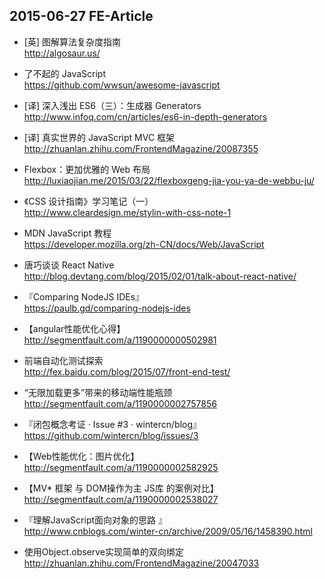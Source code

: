 ## 2015-06-27 FE-Article


*  [英] 图解算法复杂度指南  
http://algosaur.us/

*  了不起的 JavaScript  
https://github.com/wwsun/awesome-javascript

*  [译] 深入浅出 ES6（三）：生成器 Generators   
http://www.infoq.com/cn/articles/es6-in-depth-generators

*  [译] 真实世界的 JavaScript MVC 框架   
http://zhuanlan.zhihu.com/FrontendMagazine/20087355

*  Flexbox：更加优雅的 Web 布局   
http://luxiaojian.me/2015/03/22/flexboxgeng-jia-you-ya-de-webbu-ju/

*  《CSS 设计指南》学习笔记（一）  
http://www.cleardesign.me/stylin-with-css-note-1

*  MDN JavaScript 教程    
https://developer.mozilla.org/zh-CN/docs/Web/JavaScript

*  唐巧谈谈 React Native  
http://blog.devtang.com/blog/2015/02/01/talk-about-react-native/

*  『Comparing NodeJS IDEs』  
https://paulb.gd/comparing-nodejs-ides

*  【angular性能优化心得】   
http://segmentfault.com/a/1190000000502981

*  前端自动化测试探索  
http://fex.baidu.com/blog/2015/07/front-end-test/

*  “无限加载更多”带来的移动端性能瓶颈  
http://segmentfault.com/a/1190000002757856

*  『闭包概念考证 · Issue #3 · wintercn/blog』  
https://github.com/wintercn/blog/issues/3

*  【Web性能优化：图片优化】  
http://segmentfault.com/a/1190000002582925

*  【MV* 框架 与 DOM操作为主 JS库 的案例对比】  
http://segmentfault.com/a/1190000002538027

*  『理解JavaScript面向对象的思路 』   
http://www.cnblogs.com/winter-cn/archive/2009/05/16/1458390.html

*  使用Object.observe实现简单的双向绑定  
http://zhuanlan.zhihu.com/FrontendMagazine/20047033
 
